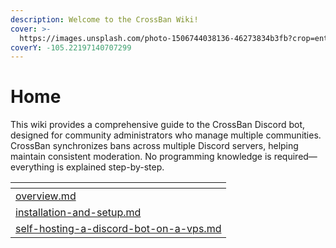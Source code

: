 ```yaml
---
description: Welcome to the CrossBan Wiki!
cover: >-
  https://images.unsplash.com/photo-1506744038136-46273834b3fb?crop=entropy&cs=srgb&fm=jpg&ixid=M3wxOTcwMjR8MHwxfHNlYXJjaHwyfHxsYW5kc2NhcGV8ZW58MHx8fHwxNzU3MDE0MDQxfDA&ixlib=rb-4.1.0&q=85
coverY: -105.22197140707299
---
```


# Home

This wiki provides a comprehensive guide to the CrossBan Discord bot, designed for community administrators who manage multiple communities.\
CrossBan synchronizes bans across multiple Discord servers, helping maintain consistent moderation. No programming knowledge is required—everything is explained step-by-step.

<table data-view="cards" data-full-width="false"><thead><tr><th data-card-target data-type="content-ref"></th></tr></thead><tbody><tr><td><a href="overview.md">overview.md</a></td></tr><tr><td><a href="installation-and-setup.md">installation-and-setup.md</a></td></tr><tr><td><a href="self-hosting-a-discord-bot-on-a-vps.md">self-hosting-a-discord-bot-on-a-vps.md</a></td></tr></tbody></table>
